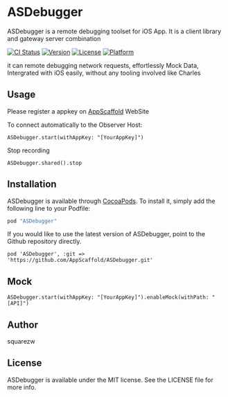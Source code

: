 # ASDebugger

ASDebugger is a remote debugging toolset for iOS App. It is a client library and gateway server combination

[![CI Status](http://img.shields.io/travis/利伽/ASDebugger.svg?style=flat)](https://travis-ci.org/squarezw/ASDebugger)
[![Version](https://img.shields.io/cocoapods/v/ASDebugger.svg?style=flat)](http://cocoapods.org/pods/ASDebugger)
[![License](https://img.shields.io/cocoapods/l/ASDebugger.svg?style=flat)](http://cocoapods.org/pods/ASDebugger)
[![Platform](https://img.shields.io/cocoapods/p/ASDebugger.svg?style=flat)](http://cocoapods.org/pods/ASDebugger)

it can remote debugging network requests, effortlessly Mock Data, Intergrated with iOS easily, without any tooling involved like Charles

## Usage

Please register a appkey on [AppScaffold](http://www.appscaffold.net) WebSite

To connect automatically to the Observer Host:

```
ASDebugger.start(withAppKey: "[YourAppKey]")
```

Stop recording

```
ASDebugger.shared().stop
```


## Installation

ASDebugger is available through [CocoaPods](http://cocoapods.org). To install
it, simply add the following line to your Podfile:

```ruby
pod "ASDebugger"
```

If you would like to use the latest version of ASDebugger, point to the Github repository directly.

```
pod 'ASDebugger', :git => 'https://github.com/AppScaffold/ASDebugger.git'
```


## Mock

```
ASDebugger.start(withAppKey: "[YourAppKey]").enableMock(withPath: "[API]")
```

## Author

squarezw

## License

ASDebugger is available under the MIT license. See the LICENSE file for more info.
